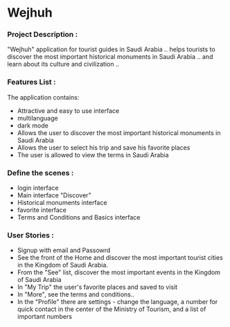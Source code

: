 # Wejhuh

### Project Description :
"Wejhuh"
application for tourist guides in Saudi Arabia .. helps tourists to discover the most important historical monuments in Saudi Arabia ..
and learn about its culture and civilization ..


### Features List :
The application contains:
- Attractive and easy to use interface
- multilanguage
- dark mode
- Allows the user to discover the most important historical monuments in Saudi Arabia
- Allows the user to select his trip and save his favorite places
- The user is allowed to view the terms in Saudi Arabia


### Define the scenes :
- login interface
- Main interface "Discover"
- Historical monuments interface
- favorite interface
- Terms and Conditions and Basics interface


### User Stories :
- Signup with email and Passowrd
- See the front of the Home and discover the most important tourist cities in the Kingdom of Saudi Arabia.
- From the "See" list, discover the most important events in the Kingdom of Saudi Arabia
- In "My Trip" the user's favorite places and saved to visit
- In "More", see the terms and conditions..
- In the "Profile" there are settings - change the language, a number for quick contact in the center of the Ministry of Tourism, and a list of important numbers
